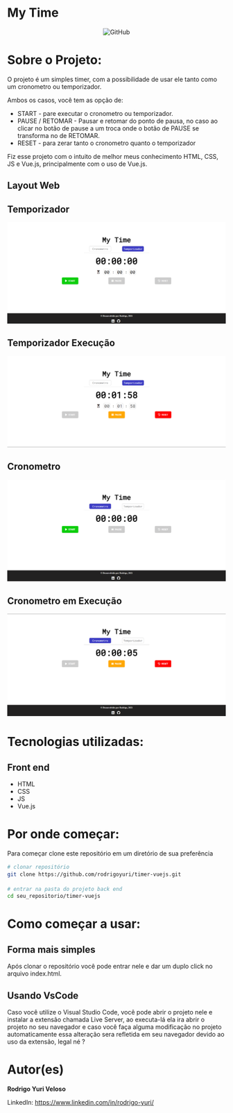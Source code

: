 # My Time

<center>

![GitHub](https://img.shields.io/github/license/rodrigoyuri)

</center>

# Sobre o Projeto:

O projeto é um simples timer, com a possibilidade de usar ele tanto como um cronometro ou temporizador.

Ambos os casos, você tem as opção de: 

- START - pare executar o cronometro ou temporizador.
- PAUSE / RETOMAR - Pausar e retomar do ponto de pausa, no caso ao clicar no botão de pause
a um troca onde o botão de PAUSE se transforma no de RETOMAR.
- RESET - para zerar tanto o cronometro quanto o temporizador

Fiz esse projeto com o intuito de melhor meus conhecimento HTML, CSS, 
JS e Vue.js, principalmente com o uso de Vue.js. 

## Layout Web

## Temporizador

![Temporizador Start](./assets/img/temporizador.png)

## Temporizador Execução

![Temporizador Start](./assets/img/temporizador-start.png)

## Cronometro

![Cronometro Inicial](./assets/img/cronometro.png)

## Cronometro em Execução

![Cronometro Start](./assets/img/cronometro-start.png)

# Tecnologias utilizadas:

## Front end

- HTML
- CSS
- JS 
- Vue.js

# Por onde começar:

Para começar clone este repositório em um diretório de sua preferência

```bash
# clonar repositório
git clone https://github.com/rodrigoyuri/timer-vuejs.git

# entrar na pasta do projeto back end
cd seu_repositorio/timer-vuejs
``` 

# Como começar a usar:

## Forma mais simples
Após clonar o repositório você pode entrar nele e dar um duplo click no arquivo index.html.

## Usando VsCode

Caso você utilize o Visual Studio Code, você pode abrir o projeto nele e instalar a extensão chamada Live Server, ao executa-lá ela ira abrir o projeto no seu navegador e caso você faça alguma modificação no projeto automaticamente essa alteração sera refletida em seu navegador devido ao uso da extensão, legal né ? 

# Autor(es)

**Rodrigo Yuri Veloso**

LinkedIn: https://www.linkedin.com/in/rodrigo-yuri/